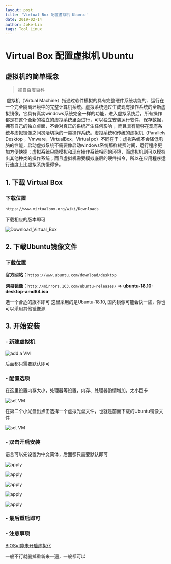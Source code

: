 ```yaml
---
layout: post
title: 'Virtual Box 配置虚拟机 Ubuntu'
date: 2019-02-14
author: Joke-Lin
tags: Tool Linux
---
```


# Virtual Box 配置虚拟机 Ubuntu

## 虚拟机的简单概念

> 摘自百度百科 

​	虚拟机（Virtual Machine）指通过软件模拟的具有完整硬件系统功能的、运行在一个完全隔离环境中的完整计算机系统。
​	虚拟系统通过生成现有操作系统的全新虚拟镜像，它具有真实windows系统完全一样的功能，进入虚拟系统后，所有操作都是在这个全新的独立的虚拟系统里面进行，可以独立安装运行软件，保存数据，拥有自己的独立桌面，不会对真正的系统产生任何影响 ，而且具有能够在现有系统与虚拟镜像之间灵活切换的一类操作系统。虚拟系统和传统的虚拟机（Parallels Desktop ，Vmware，VirtualBox，Virtual pc）不同在于：虚拟系统不会降低电脑的性能，启动虚拟系统不需要像启动windows系统那样耗费时间，运行程序更加方便快捷；虚拟系统只能模拟和现有操作系统相同的环境，而虚拟机则可以模拟出其他种类的操作系统；而且虚拟机需要模拟底层的硬件指令，所以在应用程序运行速度上比虚拟系统慢得多。

## 1. 下载 Virtual Box

### 下载位置

`https://www.virtualbox.org/wiki/Downloads`

下载相应的版本即可

![Download_Virtual_Box](\assets\ArticleImg\2019\virtualBox_Ubuntu_1.jpg) 

## 2. 下载Ubuntu镜像文件

### 下载位置

**官方网站：**`https://www.ubuntu.com/download/desktop`

**网易镜像：**`http://mirrors.163.com/ubuntu-releases/` => **ubuntu-18.10-desktop-amd64.iso**  

选一个合适的版本即可 这里采用的是Ubuntu-18.10, 国内镜像可能会快一些，你也可以采用其他镜像源

## 3. 开始安装

### - 新建虚拟机 

![add a VM](\assets\ArticleImg\2019\virtualBox_Ubuntu_2.jpg)

后面都只需要默认即可

### - 配置选项

在这里设置内存大小，处理器等设置，内存、处理器酌情增加，太小巨卡

![set VM](\assets\ArticleImg\2019\virtualBox_Ubuntu_3.jpg)

在第二个小光盘出点击选择一个虚拟光盘文件，也就是前面下载的Ubuntu镜像文件

![set VM](\assets\ArticleImg\2019\virtualBox_Ubuntu_4.jpg)



### - 双击开启安装

语言可以先设置为中文简体，后面都只需要默认即可

![apply](\assets\ArticleImg\2019\virtualBox_Ubuntu_5.jpg)

![apply](\assets\ArticleImg\2019\virtualBox_Ubuntu_9.jpg)

![apply](\assets\ArticleImg\2019\virtualBox_Ubuntu_6.jpg)

![apply](\assets\ArticleImg\2019\virtualBox_Ubuntu_7.jpg)

![apply](\assets\ArticleImg\2019\virtualBox_Ubuntu_8.jpg)

### - 最后重启即可

### - 注意事项

[BIOS可能未开启虚拟化](https://jingyan.baidu.com/article/ab0b56305f2882c15afa7dda.html)

一般不行就删掉重新来一遍，一般都可以 